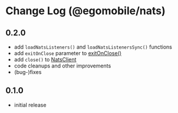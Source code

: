 # Change Log (@egomobile/nats)

## 0.2.0

- add `loadNatsListeners()` and `loadNatsListenersSync()` functions
- add `exitOnClose` parameter to [exitOnClose()](https://egomobile.github.io/node-nats/classes/NatsClient.html#exitOnClose)
- add `close()` to [NatsClient](https://egomobile.github.io/node-nats/classes/NatsClient.html)
- code cleanups and other improvements
- (bug-)fixes

## 0.1.0

- initial release
